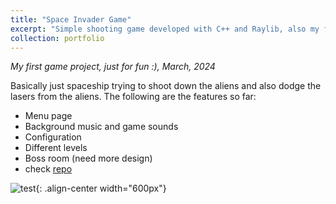 ```yaml
---
title: "Space Invader Game"
excerpt: "Simple shooting game developed with C++ and Raylib, also my first game project<br/><img src='/gifs/space_game_demo.gif' width='360'>"
collection: portfolio
---
```

*My first game project, just for fun :), March, 2024*

Basically just spaceship trying to shoot down the aliens and also dodge the lasers from the aliens. The following are the features so far:

- Menu page
- Background music and game sounds
- Configuration
- Different levels
- Boss room (need more design)
- check [repo](https://github.com/willson310116/Space-Invader-Game)




![test](/gifs/space_game_demo.gif){: .align-center width="600px"}